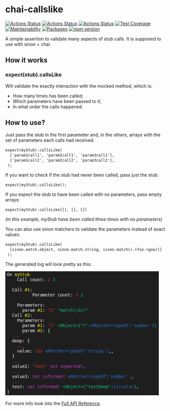 # chai-callslike

[![Actions Status](https://github.com/Farenheith/chai-callslike/workflows/build/badge.svg)](https://github.com/Farenheith/chai-callslike/actions)
[![Actions Status](https://github.com/Farenheith/chai-callslike/workflows/test/badge.svg)](https://github.com/Farenheith/chai-callslike/actions)
[![Actions Status](https://github.com/Farenheith/chai-callslike/workflows/lint/badge.svg)](https://github.com/Farenheith/chai-callslike/actions)
[![Test Coverage](https://api.codeclimate.com/v1/badges/65e41e3018643f28168e/test_coverage)](https://codeclimate.com/github/Codibre/boilerplate-base/test_coverage)
[![Maintainability](https://api.codeclimate.com/v1/badges/65e41e3018643f28168e/maintainability)](https://codeclimate.com/github/Codibre/boilerplate-base/maintainability)
[![Packages](https://david-dm.org/Farenheith/chai-callslike.svg)](https://david-dm.org/Farenheith/chai-callslike)
[![npm version](https://badge.fury.io/js/chai-callslike.svg)](https://badge.fury.io/js/chai-callslike)

A simple assertion to validate many aspects of stub calls. It is supposed to use with sinon + chai.

## How it works

### expect(stub).callsLike

Will validate the exactly interaction with the mocked method, which is:

- How many times has been called;
- Which parameters have been passed to it;
- In what order the calls happened.

## How to use?

Just pass the stub in the first parameter and, in the others, arrays with the set of parameters each calls had received.

```
expect(myStub).callsLike(
  ['param1call1', 'param2call1', 'param3call1'],
  ['param1call2', 'param2call2', 'param3call2'],
 );
```

If you want to check if the stub had never been called, pass just the stub:

```
expect(myStub).callsLike();
```

If you expect the stub to have been called with no parameters, pass empty arrays:

```
expect(myStub).callsLike([], [], [])
```

_(in this example, myStub have been called three times with no parameters)_

You can also use sinon matchers to validate the parameters instead of exact values:

```
expect(myStub).callsLike(
  [sinon.match.object, sinon.match.string, sinon.match(/.+foo.+goo/)]
 );
```

The generated log will look pretty as this:

![If if didn't show up, take a look in the resources folder!](./resources/example1.png)

For more info look into the [Full API Reference](./docs/README.md).
